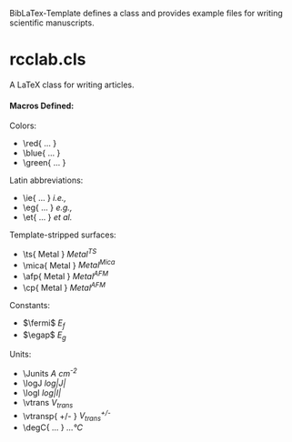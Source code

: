 BibLaTex-Template defines a class and provides example files for writing scientific manuscripts.


# rcclab.cls
A LaTeX class for writing articles.

#### Macros Defined:  

Colors:  
* \red{ ... }
* \blue{ ... }
* \green{ ... }

Latin abbreviations:  
* \ie{ ... } *i.e.,*
* \eg{ ... } *e.g.,*
* \et{ ... } *et al.*  

Template-stripped surfaces:  
* \ts{ Metal } *Metal<sup>TS</sup>*
* \mica{ Metal } *Metal<sup>Mica</sup>*
* \afp{ Metal } *Metal<sup>AFM</sup>*
* \cp{ Metal } *Metal<sup>AFM</sup>*  

Constants:
* $\fermi$ *E<sub>f</sub>*
* $\egap$ *E<sub>g</sub>*  

Units:  
* \Junits *A cm<sup>-2</sup>*
* \logJ *log|J|*
* \logI *log|I|*
* \vtrans *V<sub>trans</sub>*
* \vtransp{ +/- } *V<sub>trans</sub><sup>+/-</sup>*
* \degC{ ... } *...°C*
